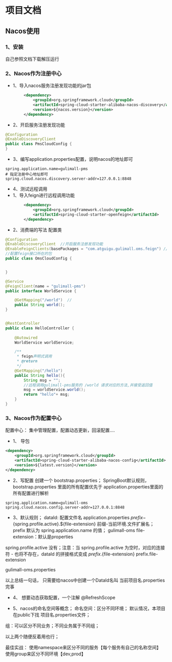 # 项目文档 
## Nacos使用
### 1、安装
自己参照文档下载解压运行
### 2、Nacos作为注册中心

- 1、导入nacos服务注册发现功能的jar包
```xml
        <dependency>
            <groupId>org.springframework.cloud</groupId>
            <artifactId>spring-cloud-starter-alibaba-nacos-discovery</artifactId>
            <version>${nacos.version}</version>
        </dependency>
```
- 2、开启服务注册发现功能
```java
@Configuration
@EnableDiscoveryClient
public class PmsCloudConfig {
}
```
- 3、编写application.properties配置，说明nacos的地址即可
```properties
spring.application.name=gulimall-pms
# 指定注册中心地址即可
spring.cloud.nacos.discovery.server-addr=127.0.0.1:8848
```
- 4、测试远程调用
- 1、导入feign进行远程调用功能
```xml
        <dependency>
            <groupId>org.springframework.cloud</groupId>
            <artifactId>spring-cloud-starter-openfeign</artifactId>
        </dependency>
```
- 2、消费端的写法
配置类
```java
@Configuration
@EnableDiscoveryClient  //开启服务注册发现功能
@EnableFeignClients(basePackages = "com.atguigu.gulimall.oms.feign") //开启feign的远程调用功能。
//配置feign接口所在的包
public class OmsCloudConfig {


}
```


```java
@Service
@FeignClient(name = "gulimall-pms")
public interface WorldService {

    @GetMapping("/world")  //
    public String world();
}


@RestController
public class HelloController {
    
    @Autowired
    WorldService worldService;

    /**
     * feign声明式调用
     * @return
     */
    @GetMapping("/hello")
    public String hello(){
        String msg = "";
        //远程调用gulimall-pms服务的 /world 请求对应的方法,并接受返回值
        msg = worldService.world();
        return "hello"+ msg;
    }
}

```

### 3、Nacos作为配置中心
配置中心：
    集中管理配置，配置动态更新，回滚配置....
    
- 1、 导包
```xml
<dependency>
    <groupId>org.springframework.cloud</groupId>
    <artifactId>spring-cloud-starter-alibaba-nacos-config</artifactId>
    <version>${latest.version}</version>
</dependency>
```
    
- 2、写配置
创建一个 bootstrap.properties；
SpringBoot默认规则，bootstrap.properties 里面的所有配置优先于 application.properties里面的所有配置进行解析
```properties
spring.application.name=gulimall-oms
spring.cloud.nacos.config.server-addr=127.0.0.1:8848
```
- 3、默认规则；
dataId:  配置文件名  application.properties
${prefix}-${spring.profile.active}.${file-extension}
前缀-当前环境.文件扩展名；
prefix 默认为 spring.application.name 的值； gulimall-oms
file-extension：默认是properties

spring.profile.active 没有；注意：当 spring.profile.active 为空时，对应的连接符 - 也将不存在，dataId 的拼接格式变成 ${prefix}.${file-extension}
prefix.file-extension

gulimall-oms.properties

以上总结一句话，
只需要给nacos中创建一个DataId名叫 当前项目名.properties完事

- 4、 想要动态获取配置，一个注解
@RefreshScope

- 5、nacos的命名空间等概念；
命名空间：区分不同环境；
默认情况，本项目在public下找 项目名.properties文件；

组：可以区分不同业务；不同业务属于不同组；

以上两个随便反着用也行；

最佳实战：
    使用namespace来区分不同的服务【每个服务有自己的名称空间】
    使用group来区分不同环境【dev,prod】
